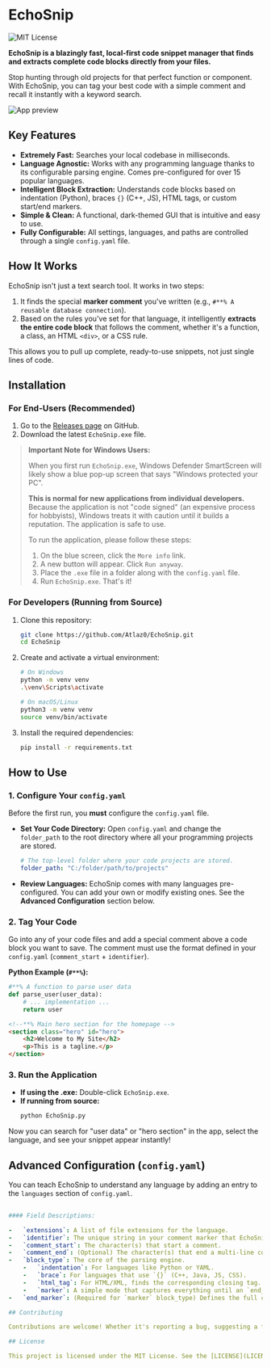       
# EchoSnip

![MIT License](https://img.shields.io/badge/License-MIT-blue.svg)

**EchoSnip is a blazingly fast, local-first code snippet manager that finds and extracts complete code blocks directly from your files.**

Stop hunting through old projects for that perfect function or component. With EchoSnip, you can tag your best code with a simple comment and recall it instantly with a keyword search.

![App preview](https://res.cloudinary.com/deftgalbo/image/upload/v1752245655/Screenshot_2025-07-11_175350_yismfq.png)

## Key Features

-   **Extremely Fast:** Searches your local codebase in milliseconds.
-   **Language Agnostic:** Works with any programming language thanks to its configurable parsing engine. Comes pre-configured for over 15 popular languages.
-   **Intelligent Block Extraction:** Understands code blocks based on indentation (Python), braces `{}` (C++, JS), HTML tags, or custom start/end markers.
-   **Simple & Clean:** A functional, dark-themed GUI that is intuitive and easy to use.
-   **Fully Configurable:** All settings, languages, and paths are controlled through a single `config.yaml` file.

## How It Works

EchoSnip isn't just a text search tool. It works in two steps:

1.  It finds the special **marker comment** you've written (e.g., `#**% A reusable database connection`).
2.  Based on the rules you've set for that language, it intelligently **extracts the entire code block** that follows the comment, whether it's a function, a class, an HTML `<div>`, or a CSS rule.

This allows you to pull up complete, ready-to-use snippets, not just single lines of code.

## Installation

### For End-Users (Recommended)

1.  Go to the [Releases page](https://github.com/Atlaz0/EchoSnip/releases) on GitHub.
2.  Download the latest `EchoSnip.exe` file.

> **Important Note for Windows Users:**
>
> When you first run `EchoSnip.exe`, Windows Defender SmartScreen will likely show a blue pop-up screen that says "Windows protected your PC".
>
> **This is normal for new applications from individual developers.** Because the application is not "code signed" (an expensive process for hobbyists), Windows treats it with caution until it builds a reputation. The application is safe to use.
>
> To run the application, please follow these steps:
> 1. On the blue screen, click the `More info` link.
> 2. A new button will appear. Click `Run anyway`.
> 3.  Place the `.exe` file in a folder along with the `config.yaml` file.
> 4.  Run `EchoSnip.exe`. That's it!

### For Developers (Running from Source)

1.  Clone this repository:
    ```bash
    git clone https://github.com/Atlaz0/EchoSnip.git
    cd EchoSnip
    ```
2.  Create and activate a virtual environment:
    ```bash
    # On Windows
    python -m venv venv
    .\venv\Scripts\activate

    # On macOS/Linux
    python3 -m venv venv
    source venv/bin/activate
    ```
3.  Install the required dependencies:
    ```bash
    pip install -r requirements.txt
    ```

## How to Use

### 1. Configure Your `config.yaml`
Before the first run, you **must** configure the `config.yaml` file.

-   **Set Your Code Directory:** Open `config.yaml` and change the `folder_path` to the root directory where all your programming projects are stored.
    ```yaml
    # The top-level folder where your code projects are stored.
    folder_path: "C:/folder/path/to/projects"
    ```
-   **Review Languages:** EchoSnip comes with many languages pre-configured. You can add your own or modify existing ones. See the **Advanced Configuration** section below.

### 2. Tag Your Code
Go into any of your code files and add a special comment above a code block you want to save. The comment must use the format defined in your `config.yaml` (`comment_start` + `identifier`).

**Python Example (`#**%`):**
```python
#**% A function to parse user data
def parse_user(user_data):
    # ... implementation ...
    return user  

```
```html  
<!--**% Main hero section for the homepage -->
<section class="hero" id="hero">
    <h2>Welcome to My Site</h2>
    <p>This is a tagline.</p>
</section>
```

### 3. Run the Application

-   **If using the .exe:** Double-click `EchoSnip.exe`.
-   **If running from source:**
    ```bash
    python EchoSnip.py
    ```

Now you can search for "user data" or "hero section" in the app, select the language, and see your snippet appear instantly!

## Advanced Configuration (`config.yaml`)

You can teach EchoSnip to understand any language by adding an entry to the `languages` section of `config.yaml`.

```yaml
       
#### Field Descriptions:

-   `extensions`: A list of file extensions for the language.
-   `identifier`: The unique string in your comment marker that EchoSnip looks for.
-   `comment_start`: The character(s) that start a comment.
-   `comment_end`: (Optional) The character(s) that end a multi-line comment.
-   `block_type`: The core of the parsing engine.
    -   `indentation`: For languages like Python or YAML.
    -   `brace`: For languages that use `{}` (C++, Java, JS, CSS).
    -   `html_tag`: For HTML/XML, finds the corresponding closing tag.
    -   `marker`: A simple mode that captures everything until an `end_marker` is found (great for SQL or Shell).
-   `end_marker`: (Required for `marker` block_type) Defines the full comment that ends the snippet (e.g., `;**% END`).

## Contributing

Contributions are welcome! Whether it's reporting a bug, suggesting a feature, or submitting code—your help is appreciated. Please read our [**Contributing Guidelines**](CONTRIBUTING.md) to get started.

## License

This project is licensed under the MIT License. See the [LICENSE](LICENSE) file for details.

    
